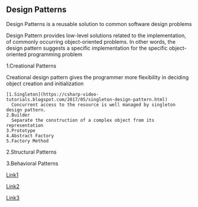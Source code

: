 ## Design Patterns
Design Patterns is a reusable solution to common software design problems

Design Pattern provides low-level solutions related to the implementation, of commonly occurring object-oriented problems. In other words, the design pattern suggests a specific implementation for the specific object-oriented programming problem

1.Creational Patterns

  Creational design pattern gives the programmer more flexibility in deciding object creation and initialization
   
    [1.Singleton](https://csharp-video-tutorials.blogspot.com/2017/05/singleton-design-pattern.html)
      Concurrent access to the resource is well managed by singleton design pattern.
    2.Builder
      Separate the construction of a complex object from its representation
    3.Prototype
    4.Abstract Factory
    5.Factory Method
    
2.Structural Patterns

3.Behavioral Patterns

[Link1](https://www.tutorialsteacher.com/articles/difference-between-design-principle-and-design-pattern)

[Link2](https://www.c-sharpcorner.com/UploadFile/bd5be5/design-patterns-in-net/)

[Link3](https://dotnettutorials.net/course/dot-net-design-patterns/)
